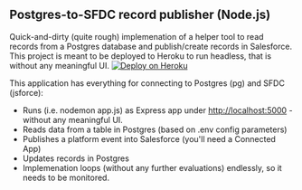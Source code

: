 Postgres-to-SFDC record publisher (Node.js)
----------------------------------------

Quick-and-dirty (quite rough) implemenation of a helper tool to read records from a Postgres database and publish/create records in Salesforce.
This project is meant to be deployed to Heroku to run headless, that is without any meaningful UI.
[![Deploy on Heroku](https://www.herokucdn.com/deploy/button.svg)](https://heroku.com/deploy) 

This application has everything for connecting to Postgres (pg) and SFDC (jsforce):
* Runs (i.e. nodemon app.js) as Express app under [http://localhost:5000](http://localhost:5000) - without any meaningful UI.
* Reads data from a table in Postgres (based on .env config parameters)
* Publishes a platform event into Salesforce (you'll need a Connected App)
* Updates records in Postgres
* Implemenation loops (without any further evaluations) endlessly, so it needs to be monitored.
